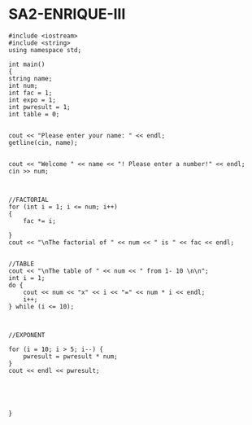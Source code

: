 # SA2-ENRIQUE-III

    #include <iostream>
    #include <string>
    using namespace std;

    int main()
    {
    string name;
    int num;
    int fac = 1;
    int expo = 1;
    int pwresult = 1;
    int table = 0;
  

    cout << "Please enter your name: " << endl;
    getline(cin, name);


    cout << "Welcome " << name << "! Please enter a number!" << endl;
    cin >> num;



    //FACTORIAL
    for (int i = 1; i <= num; i++)
    {
        fac *= i;

    }
    cout << "\nThe factorial of " << num << " is " << fac << endl;


    //TABLE
    cout << "\nThe table of " << num << " from 1- 10 \n\n";
    int i = 1;
    do {
        cout << num << "x" << i << "=" << num * i << endl;
        i++;
    } while (i <= 10);



    //EXPONENT

    for (i = 10; i > 5; i--) {
        pwresult = pwresult * num;
    }
    cout << endl << pwresult;
 




    }
